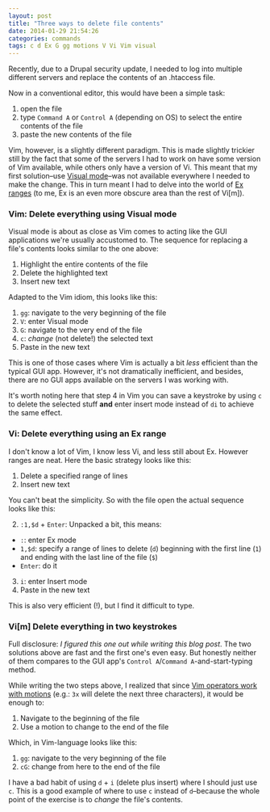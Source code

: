 ```yaml
---
layout: post
title: "Three ways to delete file contents"
date: 2014-01-29 21:54:26
categories: commands
tags: c d Ex G gg motions V Vi Vim visual 
---
```


Recently, due to a Drupal security update, I needed to log into multiple
different servers and replace the contents of an .htaccess file.

Now in a conventional editor, this would have been a simple task:

1. open the file
1. type `Command A` or `Control A` (depending on OS) to select the entire
  contents of the file
1. paste the new contents of the file

Vim, however, is a slightly different paradigm. This is made slightly
trickier still by the fact that some of the servers I had to work on
have some version of Vim available, while others only have a version of
Vi. This meant that my first solution–use [Visual
mode](http://vimhelp.appspot.com/visual.txt.html#visual.txt)–was not
available everywhere I needed to make the change. This in turn meant I had to delve into the world of [Ex
ranges](http://vimhelp.appspot.com/quickref.txt.html#Q_ra) (to me, Ex
is an even more obscure area than the rest of Vi[m]).

### Vim: Delete everything using Visual mode

Visual mode is about as close as Vim comes to acting like the GUI
applications we're usually accustomed to. The sequence for replacing a
file's contents looks similar to the one above:

1. Highlight the entire contents of the file
2. Delete the highlighted text
3. Insert new text

Adapted to the Vim idiom, this looks like this:

1. `gg`: navigate to the very beginning of the file
2. `V`: enter Visual mode
3. `G`: navigate to the very end of the file
4. `c`: *change* (not delete!) the selected text
5. Paste in the new text

This is one of those cases where Vim is actually a bit *less* efficient
than the typical GUI app. However, it's not dramatically inefficient,
and besides, there are no GUI apps available on the servers I was
working with.

It's worth noting here that step 4 in Vim you can save a keystroke by
using `c` to delete the selected stuff **and** enter insert mode instead
of `di` to achieve the same effect.

### Vi: Delete everything using an Ex range

I don't know a lot of Vim, I know less Vi, and less still about Ex.
However ranges are neat. Here the basic strategy looks like this:

1. Delete a specified range of lines
2. Insert new text

You can't beat the simplicity. So with the file open the actual sequence
looks like this:

2. `:1,$d` + `Enter`: Unpacked a bit, this means:
  * `:`: enter Ex mode
  * `1,$d`: specify a range of lines to delete (`d`) beginning with the first line (`1`) and
    ending with the last line of the file (`$`)
  * `Enter`: do it
3. `i`: enter Insert mode
4. Paste in the new text

This is also very efficient (!), but I find it difficult to type.

### Vi[m] Delete everything in two keystrokes

Full disclosure: *I figured this one out while writing this blog post*.
The two solutions above are fast and the first one's even easy. But
honestly neither of them compares to the GUI app's `Control A`/`Command
A`-and-start-typing method.

While writing the two steps above, I realized that since [Vim operators
work with motions](http://vimhelp.appspot.com/motion.txt.html#operator) (e.g.: `3x` will delete the next three characters), it would be enough to:

1. Navigate to the beginning of the file
2. Use a motion to change to the end of the file

Which, in Vim-language looks like this:

1. `gg`: navigate to the very beginning of the file
2. `cG`: change from here to the end of the file

I have a bad habit of using `d` + `i` (delete plus insert) where
I should just use `c`. This is a good example of where to use
`c` instead of `d`–because the whole point of the exercise is to *change* the file's
contents.
